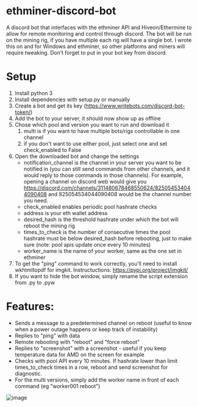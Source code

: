 # ethminer-discord-bot
A discord bot that interfaces with the ethminer API and Hiveon/Ethermine to allow for remote monitoring and control through discord. The bot will be run on the mining rig, if you have multiple each rig will have a single bot. I wrote this on and for Windows and ethminer, so other platforms and miners will require tweaking. Don't forget to put in your bot key from discord.

# Setup
1. Install python 3
1. Install dependencies with setup.py or manually
1. Create a bot and get its key (https://www.writebots.com/discord-bot-token/)
1. Add the bot to your server, it should now show up as offline
1. Chose which pool and version you want to run and download it
    1. multi is if you want to have multiple bots/rigs controllable in one channel
    1. if you don't want to use either pool, just select one and set check_enabled to False
1. Open the downloaded bot and change the settings
    - notification_channel is the channel in your server you want to be notified in (you can still send commands from other channels, and it would reply to those commands in those channels). For example, opening a channel on discord web would give you https://discord.com/channels/311480678468550624/825054534044090408 and 825054534044090408 would be the channel number you need.
    - check_enabled enables periodic pool hashrate checks
    - address is your eth wallet address
    - desired_hash is the threshold hashrate under which the bot will reboot the mining rig 
    - times_to_check is the number of consecutive times the pool hashrate must be below desired_hash before rebooting, just to make sure (note: pool apis update once every 10 minutes)
    - worker_name is the name of your worker, same as the one set in ethminer
1. To get the "ping" command to work correctly, you'll need to install wkhtmltopdf for imgkit. Instructuctions: https://pypi.org/project/imgkit/
1. If you want to hide the bot window, simply rename the script extension from .py to .pyw

# Features:
- Sends a message to a predetermined channel on reboot (useful to know when a power outage happens or keep track of instability)
- Replies to "ping" with data
- Remote rebooting with "reboot" and "force reboot"
- Replies to "screenshot" with a screenshot - useful if you keep temperature data for AMD on the screen for example
- Checks with pool API every 10 minutes. If hashrate lower than limit times_to_check times in a row, reboot and send screenshot for diagnostic.
- For the multi versions, simply add the worker name in front of each command (eg "worker001 reboot")

![image](https://user-images.githubusercontent.com/36900762/115118918-e725e880-9fcf-11eb-87a4-a74c10ae2ff7.png)

